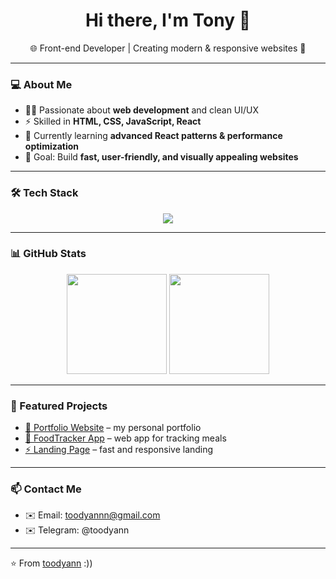 <h1 align="center">Hi there, I'm Tony 👋</h1>

<p align="center">
  🌐 Front-end Developer | Creating modern & responsive websites 🚀
</p>

---

### 💻 About Me  
- 👨‍💻 Passionate about **web development** and clean UI/UX  
- ⚡ Skilled in **HTML, CSS, JavaScript, React**  
- 🌱 Currently learning **advanced React patterns & performance optimization**  
- 🎯 Goal: Build **fast, user-friendly, and visually appealing websites**  

---

### 🛠️ Tech Stack  
<p align="center">
  <img src="https://skillicons.dev/icons?i=html,css,js,react,git,github,vscode" />
</p>

---

### 📊 GitHub Stats  
<p align="center">
  <img src="https://github-readme-stats.vercel.app/api?username=toodyann&show_icons=true&theme=tokyonight" height="160" />
  <img src="https://github-readme-stats.vercel.app/api/top-langs/?username=toodyann&layout=compact&theme=tokyonight" height="160" />
</p>

---

### 🚀 Featured Projects  
- [🌟 Portfolio Website](#) – my personal portfolio  
- [📱 FoodTracker App](#) – web app for tracking meals  
- [⚡ Landing Page](#) – fast and responsive landing  

---

### 📫 Contact Me  
- ✉️ Email: [toodyannn@gmail.com](mailto:toodyannn@gmail.com)
- ✉️ Telegram: @toodyann

---

⭐️ From [toodyann](https://github.com/toodyann) :))

